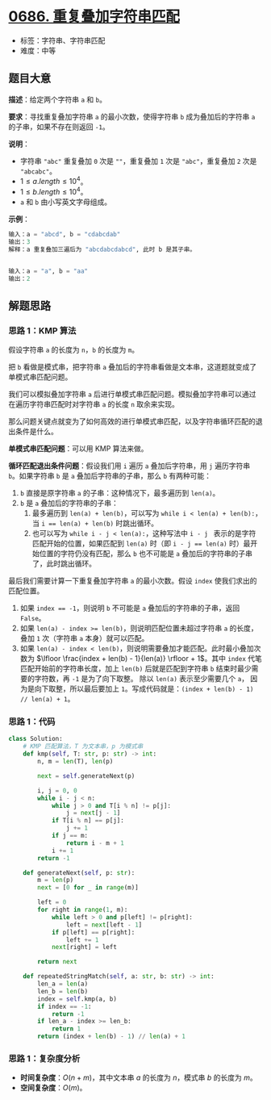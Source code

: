 # [0686. 重复叠加字符串匹配](https://leetcode.cn/problems/repeated-string-match/)

- 标签：字符串、字符串匹配
- 难度：中等

## 题目大意

**描述**：给定两个字符串 `a` 和 `b`。

**要求**：寻找重复叠加字符串 `a` 的最小次数，使得字符串 `b` 成为叠加后的字符串 `a` 的子串，如果不存在则返回 `-1`。

**说明**：

- 字符串 `"abc"` 重复叠加 `0` 次是 `""`，重复叠加 `1` 次是 `"abc"`，重复叠加 `2` 次是 `"abcabc"`。
- $1 \le a.length \le 10^4$。
- $1 \le b.length \le 10^4$。
- `a` 和 `b` 由小写英文字母组成。

**示例**：

```python
输入：a = "abcd", b = "cdabcdab"
输出：3
解释：a 重复叠加三遍后为 "abcdabcdabcd", 此时 b 是其子串。


输入：a = "a", b = "aa"
输出：2
```

## 解题思路

### 思路 1：KMP 算法

假设字符串 `a` 的长度为 `n`，`b` 的长度为 `m`。

把 `b` 看做是模式串，把字符串 `a` 叠加后的字符串看做是文本串，这道题就变成了单模式串匹配问题。

我们可以模拟叠加字符串 `a` 后进行单模式串匹配问题。模拟叠加字符串可以通过在遍历字符串匹配时对字符串 `a` 的长度 `n` 取余来实现。

那么问题关键点就变为了如何高效的进行单模式串匹配，以及字符串循环匹配的退出条件是什么。

**单模式串匹配问题**：可以用 KMP 算法来做。

**循环匹配退出条件问题**：假设我们用 `i` 遍历 `a` 叠加后字符串，用 `j` 遍历字符串 `b`。如果字符串 `b` 是 `a` 叠加后字符串的子串，那么 `b` 有两种可能：

1. `b` 直接是原字符串 `a` 的子串：这种情况下，最多遍历到 `len(a)`。
2. `b` 是 `a` 叠加后的字符串的子串：
   1. 最多遍历到 `len(a) + len(b)`，可以写为 `while i < len(a) + len(b):`，当 `i == len(a) + len(b)` 时跳出循环。
   2. 也可以写为 `while i - j < len(a):`，这种写法中 `i - j ` 表示的是字符匹配开始的位置，如果匹配到 `len(a)` 时（即 `i - j == len(a)` 时）最开始位置的字符仍没有匹配，那么 `b` 也不可能是 `a` 叠加后的字符串的子串了，此时跳出循环。

最后我们需要计算一下重复叠加字符串 `a` 的最小次数。假设 `index` 使我们求出的匹配位置。

1. 如果 `index == -1`，则说明 `b` 不可能是 `a` 叠加后的字符串的子串，返回 `False`。
2. 如果 `len(a) - index >= len(b)`，则说明匹配位置未超过字符串 `a` 的长度，叠加 `1` 次（字符串 `a` 本身）就可以匹配。
3. 如果 `len(a) - index < len(b)`，则说明需要叠加才能匹配。此时最小叠加次数为 $\lfloor \frac{index + len(b) - 1}{len(a)} \rfloor + 1$。其中 `index`  代笔匹配开始前的字符串长度，加上 `len(b)` 后就是匹配到字符串 `b` 结束时最少需要的字符数，再 `-1` 是为了向下取整。 除以 `len(a)` 表示至少需要几个 `a`， 因为是向下取整，所以最后要加上 `1`。写成代码就是：`(index + len(b) - 1) // len(a) + 1`。

### 思路 1：代码

```python
class Solution:
    # KMP 匹配算法，T 为文本串，p 为模式串
    def kmp(self, T: str, p: str) -> int:
        n, m = len(T), len(p)

        next = self.generateNext(p)

        i, j = 0, 0
        while i - j < n:
            while j > 0 and T[i % n] != p[j]:
                j = next[j - 1]
            if T[i % n] == p[j]:
                j += 1
            if j == m:
                return i - m + 1
            i += 1
        return -1

    def generateNext(self, p: str):
        m = len(p)
        next = [0 for _ in range(m)]

        left = 0
        for right in range(1, m):
            while left > 0 and p[left] != p[right]:
                left = next[left - 1]
            if p[left] == p[right]:
                left += 1
            next[right] = left

        return next

    def repeatedStringMatch(self, a: str, b: str) -> int:
        len_a = len(a)
        len_b = len(b)
        index = self.kmp(a, b)
        if index == -1:
            return -1
        if len_a - index >= len_b:
            return 1
        return (index + len(b) - 1) // len(a) + 1
```

### 思路 1：复杂度分析

- **时间复杂度**：$O(n + m)$，其中文本串 $a$ 的长度为 $n$，模式串 $b$ 的长度为 $m$。
- **空间复杂度**：$O(m)$。

